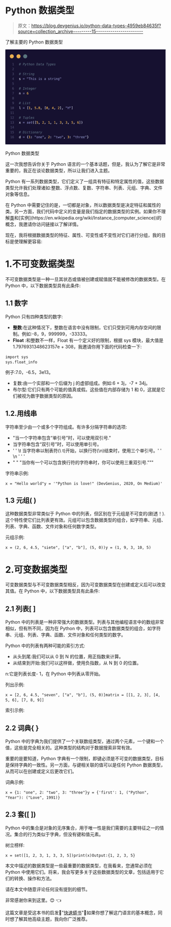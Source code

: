 # Python 数据类型

> 原文：<https://blog.devgenius.io/python-data-types-4959eb84635f?source=collection_archive---------15----------------------->

了解主要的 Python 数据类型

![](img/5de2262ba6db33b790e64ba870b64509.png)

Python 数据类型

这一次我想告诉你关于 Python 语言的一个基本话题，但是，我认为了解它是非常重要的，我正在谈论数据类型，所以让我们进入主题。

Python 有一系列数据类型，它们定义了一组具有特征和特定属性的值，这些数据类型允许我们处理诸如:整数、浮点数、复数、字符串、列表、元组、字典、文件对象等信息。

在 Python 中需要记住的是，一切都是对象，所以数据类型是决定特征和属性的类。另一方面，我们代码中定义的变量是我们指定的数据类型的实例。如果你不理解[类](https://en.wikipedia.org/wiki/Class_(computer_programming))和[实例](https://en.wikipedia.org/wiki/Instance_(computer_science))的概念，我邀请你访问链接以了解详情。

现在，我将根据数据类型的特征、属性、可变性或不变性对它们进行分组，我的目标是使理解更容易:

# 1.不可变数据类型

不可变数据类型是一种一旦其状态或值被创建或赋值就不能被修改的数据类型。在 Python 中，以下数据类型具有此条件:

## 1.1 数字

Python 只有四种类型的数字:

*   **整数**:在这种情况下，整数在语言中没有限制，它们只受到可用内存空间的限制。例如:-8，9，999999，-33333。
*   **Float** :和整数不一样，Float 有一个定义好的限制，根据 sys 模块，最大值是 1.7976931348623157e + 308，我邀请你用下面的代码检查一下:

```
import sys
sys.float_info
```

例子:7.0，-6.5，3e13。

*   复数:由一个实部和一个后缀为 j 的虚部组成。例如:6 + 3j，-7 + 34j。
*   布尔型:它们只有两个可能的值真或假。这些值在内部存储为 1 和 0，这就是它们被视为数字数据类型的原因。

## 1.2.用线串

字符串至少由一个或多个字符组成。有许多分隔字符串的选项:

*   "当一个字符串包含“单引号”时，可以使用双引号."
*   当字符串包含“双引号”时，可以使用单引号。
*   ' ' \t 当字符串以制表符(\ t)开始，以换行符(\n)结束时，使用三个单引号。' ' \n ' ' '
*   " " "当你有一个可以包含换行符的字符串时，你可以使用三重双引号."""

字符串示例:

```
x = "Hello world"y = '"Python is love!" (DevGenius, 2020, On Medium)'
```

## 1.3 元组( )

这种数据类型非常类似于 Python 中的列表，但区别在于元组是不可变的(剧透！).这个特性使它们比列表更有效。元组可以包含数据类型的组合，如字符串、元组、列表、字典、函数、文件对象和任何数字类型。

元组示例:

```
x = (2, 6, 4.5, "siete", ["a", "b"], (5, 0))y = (1, 9, 3, 10, 5)
```

# 2.可变数据类型

可变数据类型与不可变数据类型相反，因为可变数据类型在创建或定义后可以改变其值。在 Python 中，以下数据类型具有此条件:

## 2.1 列表[ ]

Python 中的列表是一种非常强大的数据类型。列表与其他编程语言中的数组非常相似，但有所不同，因为在 Python 中，列表可以包含数据类型的组合，如字符串、元组、列表、字典、函数、文件对象和任何类型的数字。

Python 中的列表有两种可能的索引方式:

*   从头到尾:我们可以从 0 到 N 的位置，用正指数来计算。
*   从结束到开始:我们可以这样做，使用负指数，从 N 到 0 的位置。

n:它是列表长度- 1，在 Python 中列表从零开始。

列出示例:

```
x = [2, 6, 4.5, "seven", ["a", "b"], (5, 0)]matrix = [[1, 2, 3], [4, 5, 6], [7, 8, 9]]
```

索引示例:

## 2.2 词典{ }

Python 中的字典为我们提供了一个关联数组类型，通过两个元素，一个键和一个值，这些是完全相关的。这种类型的结构对于数据搜索非常有效。

重要的是要知道，Python 字典有一个限制，即键必须是不可变的数据类型，目标是保持字典的一致性。另一方面，与键相关联的值可以是任何 Python 数据类型，从而可以在创建或定义后更改它们。

词典示例:

```
x = {1: "one", 2: "two", 3: "three"}y = {'first': 1, ("Python", "Year"): ("Love", 1991)}
```

## 2.3 套([ ])

Python 中的集合是对象的无序集合，用于唯一性是我们需要的主要特征之一的情况。集合的行为类似于字典，但没有键和值元素。

树立榜样:

```
x = set([1, 2, 3, 1, 3, 3, 5])print(x)Output:{1, 2, 3, 5}
```

本文中描述的数据类型是一些最重要的数据类型，在我看来，您通常必须在 Python 中使用它们。将来，我会写更多关于这些数据类型的文章，包括适用于它们的转换、操作和方法。

请在本文中随意评论任何没有提到的细节。

非常感谢你来到这里。😊 👈

这篇文章是受这本书的启发📖"[快速蟒书](https://books.google.co.cr/books/about/The_Quick_Python_Book.html?id=urVEzQEACAAJ&source=kp_book_description&redir_esc=y)"📖如果你想了解这门语言的基本概念，同时想了解其他高级主题，我向你广泛推荐。